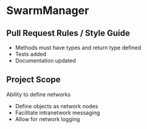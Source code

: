 # SwarmManager

## Pull Request Rules / Style Guide
- Methods must have types and return type defined
- Tests added
- Documentation updated


## Project Scope
Ability to define networks
- Define objects as network nodes
- Facilitate intranetwork messaging
- Allow for network logging
